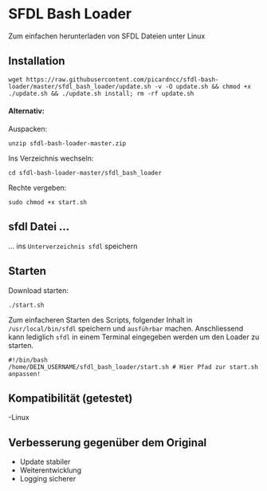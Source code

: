 # SFDL Bash Loader

Zum einfachen herunterladen von SFDL Dateien unter Linux

## Installation

```
wget https://raw.githubusercontent.com/picardncc/sfdl-bash-loader/master/sfdl_bash_loader/update.sh -v -O update.sh && chmod +x ./update.sh && ./update.sh install; rm -rf update.sh
```

#### Alternativ:
Auspacken: 
```
unzip sfdl-bash-loader-master.zip
```
Ins Verzeichnis wechseln: 
```
cd sfdl-bash-loader-master/sfdl_bash_loader  
```

Rechte vergeben: 
```
sudo chmod +x start.sh 
```

## sfdl Datei ...

... ins ``Unterverzeichnis sfdl`` speichern 


## Starten
Download starten: 
```
./start.sh
```

Zum einfacheren Starten des Scripts, folgender Inhalt in ``/usr/local/bin/sfdl`` speichern und ``ausführbar`` machen.
Anschliessend kann lediglich ``sfdl`` in einem Terminal eingegeben werden um den Loader zu starten.
```
#!/bin/bash
/home/DEIN_USERNAME/sfdl_bash_loader/start.sh # Hier Pfad zur start.sh anpassen!
```

## Kompatibilität (getestet)
-Linux  


## Verbesserung gegenüber dem Original
- Update stabiler
- Weiterentwicklung
- Logging sicherer
